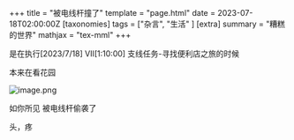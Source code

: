 +++
title = "被电线杆撞了"
template = "page.html"
date = 2023-07-18T02:00:00Z
[taxonomies]
tags = ["杂言", "生活"  ]
[extra]
summary = "糟糕的世界"
mathjax = "tex-mml"
+++

<!-- more -->

是在执行[2023/7/18] Ⅶ[1:10:00] 支线任务-寻找便利店之旅的时候


本来在看花园

![image.png](https://s2.loli.net/2023/08/05/AiVFBKCdgUtDuxw.png)


如你所见  被电线杆偷袭了


头，疼
